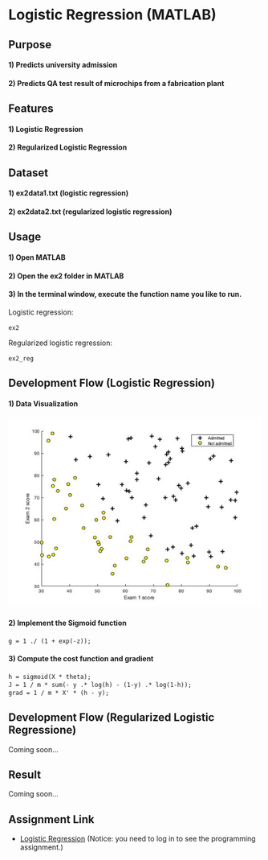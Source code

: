 # Logistic Regression (MATLAB)


## Purpose
#### 1) Predicts university admission
#### 2) Predicts QA test result of microchips from a fabrication plant


## Features
#### 1) Logistic Regression
#### 2) Regularized Logistic Regression


## Dataset
#### 1) ex2data1.txt (logistic regression)
#### 2) ex2data2.txt (regularized logistic regression)


## Usage
#### 1) Open MATLAB
#### 2) Open the ex2 folder in MATLAB
#### 3) In the terminal window, execute the function name you like to run.  
Logistic regression:
```
ex2
```
Regularized logistic regression:
```
ex2_reg
```


## Development Flow (Logistic Regression)
#### 1) Data Visualization
![Scatter plot](img/data-plot.jpg)
#### 2) Implement the Sigmoid function
```
g = 1 ./ (1 + exp(-z));
```
#### 3) Compute the cost function and gradient
```
h = sigmoid(X * theta);
J = 1 / m * sum(- y .* log(h) - (1-y) .* log(1-h));
grad = 1 / m * X' * (h - y);
```


## Development Flow (Regularized Logistic Regressione)
Coming soon...


## Result
Coming soon...  


## Assignment Link
- [Logistic Regression](https://www.coursera.org/learn/machine-learning/programming/ixFof/logistic-regression) 
(Notice: you need to log in to see the programming assignment.)
